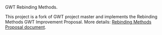 GWT Rebinding Methods.

This project is a fork of GWT project master and implements the Rebinding Methods GWT Improvement Proposal.
More details: <a href="https://docs.google.com/a/topgroup.com.ar/document/d/1K25f6-Hxtlj31pthapfUhmNxS1OPiUXZFtHDnHGjrpg">Rebinding Methods Proposal document</a>.
